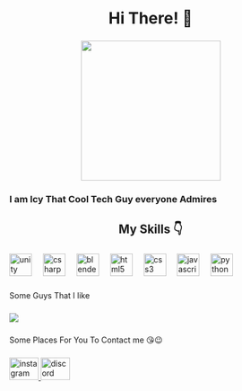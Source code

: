 <h1 align="center">Hi There! 👋</h1>

###

<div align="center">
  <img height="249" src="https://miro.medium.com/v2/resize:fit:720/format:webp/1*aPfdrf5Y14OzFUXgEwB9TA.jpeg"  />
</div>

###

<h3 align="left">I am Icy That Cool Tech Guy everyone Admires</h3>

###

<h2 align="center">My Skills 👇</h2>

###

<div align="left">
  <img src="https://cdn.jsdelivr.net/gh/devicons/devicon/icons/unity/unity-original.svg" height="40" alt="unity logo"  />
  <img width="12" />
  <img src="https://cdn.jsdelivr.net/gh/devicons/devicon/icons/csharp/csharp-original.svg" height="40" alt="csharp logo"  />
  <img width="12" />
  <img src="https://cdn.jsdelivr.net/gh/devicons/devicon/icons/blender/blender-original.svg" height="40" alt="blender logo"  />
  <img width="12" />
  <img src="https://cdn.jsdelivr.net/gh/devicons/devicon/icons/html5/html5-original.svg" height="40" alt="html5 logo"  />
  <img width="12" />
  <img src="https://cdn.jsdelivr.net/gh/devicons/devicon/icons/css3/css3-original.svg" height="40" alt="css3 logo"  />
  <img width="12" />
  <img src="https://cdn.jsdelivr.net/gh/devicons/devicon/icons/javascript/javascript-original.svg" height="40" alt="javascript logo"  />
  <img width="12" />
  <img src="https://cdn.jsdelivr.net/gh/devicons/devicon/icons/python/python-original.svg" height="40" alt="python logo"  />
</div>

###

<p align="left">Some Guys That I like</p>

###

<div align="left">
  <img src="https://profile-counter.glitch.me/thelordicy/count.svg?"  />
</div>

###

<p align="left">Some Places For You To Contact me 😘😉</p>

###

<div align="left">
  <a href="https://instagram.com/TheLord.Icy" target="_blank">
    <img src="https://raw.githubusercontent.com/maurodesouza/profile-readme-generator/master/src/assets/icons/social/instagram/default.svg" width="52" height="40" alt="instagram logo"  />
  </a>
  <a href="https://discord.gg/7QgNN7dVzS" target="_blank">
    <img src="https://raw.githubusercontent.com/maurodesouza/profile-readme-generator/master/src/assets/icons/social/discord/default.svg" width="52" height="40" alt="discord logo"  />
  </a>
</div>
